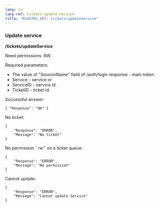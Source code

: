 ```yaml
---
lang: ru
lang-ref: tickets-update-service
title: "RS4OTRS_API: tickets/updateService"
---
```


### Update service

**/tickets/updateService**

Need permissions: RW

Required parameters:

- The value of "SessionName" field of /auth/login response - main token.
- Service - service or
- ServiceID - service id.
- TicketID - ticket id.

Successful answer:

```
{ "Response": "OK" }
```

No ticket:

```
{
    "Response": "ERROR",
    "Message": "No ticket"
}
```

No permission ``rw'' on a ticket queue:

```
{
    "Response": "ERROR",
    "Message": "No permission"
}
```

Cannot update:

```
{
    "Response": "ERROR",
    "Message": "Cannot update Service"
}
```
